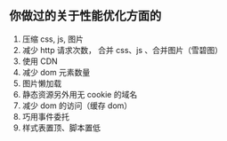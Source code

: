 ## 你做过的关于性能优化方面的

1. 压缩 css, js, 图片
2. 减少 http 请求次数， 合并 css、js 、合并图片（雪碧图）
3. 使用 CDN
4. 减少 dom 元素数量
5. 图片懒加载
6. 静态资源另外用无 cookie 的域名
7. 减少 dom 的访问（缓存 dom）
8. 巧用事件委托
9. 样式表置顶、脚本置低